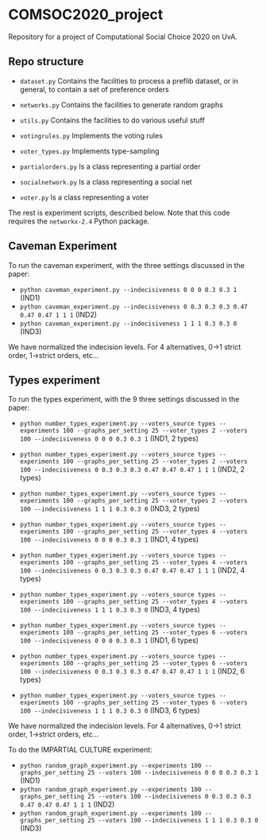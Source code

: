 # COMSOC2020_project

Repository for a project of Computational Social Choice 2020 on UvA.

## Repo structure

* `dataset.py` Contains the facilities to process a preflib dataset, or in general, to contain a set of preference orders
* `networks.py` Contains the facilities to generate random graphs
* `utils.py` Contains the facilities to do various useful stuff

* `votingrules.py` Implements the voting rules
* `voter_types.py` Implements type-sampling

* `partialorders.py` Is a class representing a partial order
* `socialnetwork.py` Is a class representing a social net
* `voter.py` Is a class representing a voter

The rest is experiment scripts, described below. Note that this code requires the `networkx-2.4` Python package.

## Caveman Experiment

To run the caveman experiment, with the three settings discussed in the paper:

* `python caveman_experiment.py --indecisiveness 0 0 0 0.3 0.3 1` (IND1)
* `python caveman_experiment.py --indecisiveness 0 0.3 0.3 0.3 0.47 0.47 0.47 1 1 1` (IND2)
* `python caveman_experiment.py --indecisiveness 1 1 1 0.3 0.3 0` (IND3)

We have normalized the indecision levels. For 4 alternatives, 0→1 strict order, 1→strict orders, etc...

## Types experiment

To run the types experiment, with the 9 three settings discussed in the paper:

* `python number_types_experiment.py --voters_source types --experiments 100 --graphs_per_setting 25 --voter_types 2 --voters 100 --indecisiveness 0 0 0 0.3 0.3 1` (IND1, 2 types)
* `python number_types_experiment.py --voters_source types --experiments 100 --graphs_per_setting 25 --voter_types 2 --voters 100 --indecisiveness 0 0.3 0.3 0.3 0.47 0.47 0.47 1 1 1` (IND2, 2 types)
* `python number_types_experiment.py --voters_source types --experiments 100 --graphs_per_setting 25 --voter_types 2 --voters 100 --indecisiveness 1 1 1 0.3 0.3 0` (IND3, 2 types)

* `python number_types_experiment.py --voters_source types --experiments 100 --graphs_per_setting 25 --voter_types 4 --voters 100 --indecisiveness 0 0 0 0.3 0.3 1` (IND1, 4 types)
* `python number_types_experiment.py --voters_source types --experiments 100 --graphs_per_setting 25 --voter_types 4 --voters 100 --indecisiveness 0 0.3 0.3 0.3 0.47 0.47 0.47 1 1 1` (IND2, 4 types)
* `python number_types_experiment.py --voters_source types --experiments 100 --graphs_per_setting 25 --voter_types 4 --voters 100 --indecisiveness 1 1 1 0.3 0.3 0` (IND3, 4 types)

* `python number_types_experiment.py --voters_source types --experiments 100 --graphs_per_setting 25 --voter_types 6 --voters 100 --indecisiveness 0 0 0 0.3 0.3 1` (IND1, 6 types)
* `python number_types_experiment.py --voters_source types --experiments 100 --graphs_per_setting 25 --voter_types 6 --voters 100 --indecisiveness 0 0.3 0.3 0.3 0.47 0.47 0.47 1 1 1` (IND2, 6 types)
* `python number_types_experiment.py --voters_source types --experiments 100 --graphs_per_setting 25 --voter_types 6 --voters 100 --indecisiveness 1 1 1 0.3 0.3 0` (IND3, 6 types)

We have normalized the indecision levels. For 4 alternatives, 0→1 strict order, 1→strict orders, etc...

To do the IMPARTIAL CULTURE experiment:

* `python random_graph_experiment.py --experiments 100 --graphs_per_setting 25 --voters 100 --indecisiveness 0 0 0 0.3 0.3 1` (IND1)
* `python random_graph_experiment.py --experiments 100 --graphs_per_setting 25 --voters 100 --indecisiveness 0 0.3 0.3 0.3 0.47 0.47 0.47 1 1 1` (IND2)
* `python random_graph_experiment.py --experiments 100 --graphs_per_setting 25 --voters 100 --indecisiveness 1 1 1 0.3 0.3 0` (IND3)